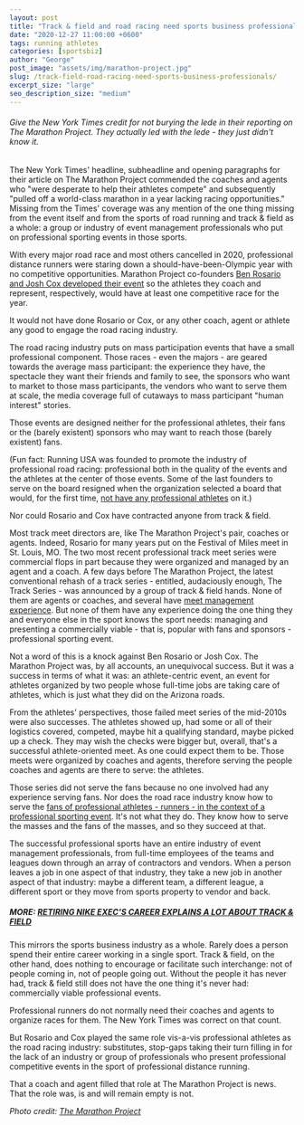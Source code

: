 ```yaml
---
layout: post
title: "Track & field and road racing need sports business professionals"
date: "2020-12-27 11:00:00 +0600"
tags: running athletes
categories: [sportsbiz]
author: "George"
post_image: "assets/img/marathon-project.jpg"
slug: /track-field-road-racing-need-sports-business-professionals/
excerpt_size: "large"
seo_description_size: "medium"
---
```


<h6>Give the New York Times credit for not burying the lede in their reporting on The Marathon Project. They actually led with the lede - they just didn't know it.</h6>

The New York Times' headline, subheadline and opening paragraphs for their article on The Marathon Project commended the coaches and agents who "were desperate to help their athletes compete" and subsequently "pulled off a world-class marathon in a year lacking racing opportunities." Missing from the Times' coverage was any mention of the one thing missing from the event itself and from the sports of road running and track & field as a whole: a group or industry of event management professionals who put on professional sporting events in those sports.

With every major road race and most others cancelled in 2020, professional distance runners were staring down a should-have-been-Olympic year with no competitive opportunities. Marathon Project co-founders [Ben Rosario and Josh Cox developed their event](https://www.nytimes.com/2020/12/21/sports/marathon-project-sara-hall-martin-hehir.html) so the athletes they coach and represent, respectively, would have at least one competitive race for the year.

It would not have done Rosario or Cox, or any other coach, agent or athlete any good to engage the road racing industry.

The road racing industry puts on mass participation events that have a small professional component. Those races - even the majors - are geared towards the average mass participant: the experience they have, the spectacle they want their friends and family to see, the sponsors who want to market to those mass participants, the vendors who want to serve them at scale, the media coverage full of cutaways to mass participant "human interest" stories.

Those events are designed neither for the professional athletes, their fans or the (barely existent) sponsors who may want to reach those (barely existent) fans.

(Fun fact: Running USA was founded to promote the industry of professional road racing: professional both in the quality of the events and the athletes at the center of those events. Some of the last founders to serve on the board resigned when the organization selected a board that would, for the first time, [not have any professional athletes](https://runningusa.org/RUSA/about/Board_of_Directors/RUSA/About/Board_of_Directors.aspx?hkey=ecc39e7c-724c-4380-af2c-1da0d0f87c73) on it.)

Nor could Rosario and Cox have contracted anyone from track & field.

Most track meet directors are, like The Marathon Project's pair, coaches or agents. Indeed, Rosario for many years put on the Festival of Miles meet in St. Louis, MO. The two most recent professional track meet series were commercial flops in part because they were organized and managed by an agent and a coach. A few days before The Marathon Project, the latest conventional rehash of a track series - entitled, audaciously enough, The Track Series - was announced by a group of track & field hands. None of them are agents or coaches, and several have [meet management experience](https://nalathletics.com/blog/2020/12/04/sketchy-basic-sponsorship-the-track-meet). But none of them have any experience doing the one thing they and everyone else in the sport knows the sport needs: managing and presenting a commercially viable - that is, popular with fans and sponsors - professional sporting event.

Not a word of this is a knock against Ben Rosario or Josh Cox. The Marathon Project was, by all accounts, an unequivocal success. But it was a success in terms of what it was: an athlete-centric event, an event for athletes organized by two people whose full-time jobs are taking care of athletes, which is just what they did on the Arizona roads.

From the athletes' perspectives, those failed meet series of the mid-2010s were also successes. The athletes showed up, had some or all of their logistics covered, competed, maybe hit a qualifying standard, maybe picked up a check. They may wish the checks were bigger but, overall, that's a successful athlete-oriented meet. As one could expect them to be. Those meets were organized by coaches and agents, therefore serving the people coaches and agents are there to serve: the athletes.

Those series did not serve the fans because no one involved had any experience serving fans. Nor does the road race industry know how to serve the [fans of professional athletes - runners - in the context of a professional sporting event](https://nalathletics.com/blog/2020/12/15/eliud-kipchoge-fans-teach-american-pro-track-and-field-athletes). It's not what they do. They know how to serve the masses and the fans of the masses, and so they succeed at that.

The successful professional sports have an entire industry of event management professionals, from full-time employees of the teams and leagues down through an array of contractors and vendors. When a person leaves a job in one aspect of that industry, they take a new job in another aspect of that industry: maybe a different team, a different league, a different sport or they move from sports property to vendor and back.

##### MORE: [RETIRING NIKE EXEC'S CAREER EXPLAINS A LOT ABOUT TRACK & FIELD](https://nalathletics.com/blog/2020/09/21/retiring-nike-exec-career-explains-track-and-field)

This mirrors the sports business industry as a whole. Rarely does a person spend their entire career working in a single sport. Track & field, on the other hand, does nothing to encourage or facilitate such interchange: not of people coming in, not of people going out. Without the people it has never had, track & field still does not have the one thing it's never had: commercially viable professional events.

Professional runners do not normally need their coaches and agents to organize races for them. The New York Times was correct on that count.

But Rosario and Cox played the same role vis-a-vis professional athletes as the road racing industry: substitutes, stop-gaps taking their turn filling in for the lack of an industry or group of professionals who present professional competitive events in the sport of professional distance running.

That a coach and agent filled that role at The Marathon Project is news. That the role was, is and will remain empty is not.

<em>Photo credit: [The Marathon Project](https://www.facebook.com/marathonproj)
